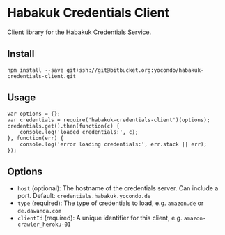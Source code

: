 Habakuk Credentials Client
==========================

Client library for the Habakuk Credentials Service.

Install
-------

    npm install --save git+ssh://git@bitbucket.org:yocondo/habakuk-credentials-client.git

Usage
-----

    var options = {};
    var credentials = require('habakuk-credentials-client')(options);
    credentials.get().then(function(c) {
    	console.log('loaded credentials:', c);
    }, function(err) {
    	console.log('error loading credentials:', err.stack || err);
    });

Options
-------

* `host` (optional): The hostname of the credentials server. Can include a port. Default: `credentials.habakuk.yocondo.de`
* `type` (required): The type of credentials to load, e.g. `amazon.de` or `de.dawanda.com`
* `clientId` (required): A unique identifier for this client, e.g. `amazon-crawler_heroku-01`
